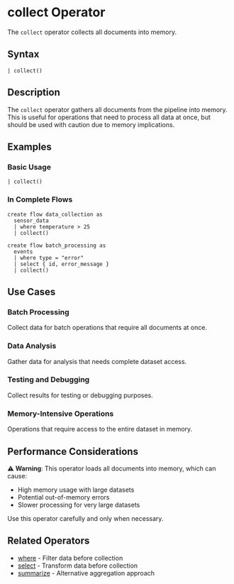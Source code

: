 # collect Operator

The `collect` operator collects all documents into memory.

## Syntax

```jsonjet
| collect()
```

## Description

The `collect` operator gathers all documents from the pipeline into memory. This is useful for operations that need to process all data at once, but should be used with caution due to memory implications.

## Examples

### Basic Usage

```jsonjet
| collect()
```

### In Complete Flows

```jsonjet
create flow data_collection as
  sensor_data
  | where temperature > 25
  | collect()

create flow batch_processing as
  events
  | where type = "error"
  | select { id, error_message }
  | collect()
```

## Use Cases

### Batch Processing
Collect data for batch operations that require all documents at once.

### Data Analysis
Gather data for analysis that needs complete dataset access.

### Testing and Debugging
Collect results for testing or debugging purposes.

### Memory-Intensive Operations
Operations that require access to the entire dataset in memory.

## Performance Considerations

⚠️ **Warning**: This operator loads all documents into memory, which can cause:
- High memory usage with large datasets
- Potential out-of-memory errors
- Slower processing for very large datasets

Use this operator carefully and only when necessary.

## Related Operators

- [where](./where.md) - Filter data before collection
- [select](./select.md) - Transform data before collection
- [summarize](./summarize.md) - Alternative aggregation approach 
